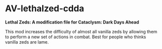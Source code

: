 # AV-lethalzed-cdda
**Lethal Zeds: A modification file for Cataclysm: Dark Days Ahead**

This mod increases the difficulty of almost all vanilla zeds by allowing them to perform a new set of actions in combat. Best for people who thinks vanilla zeds are lame.
